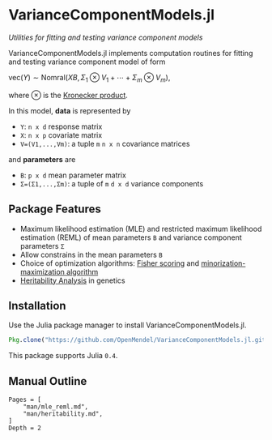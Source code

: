 # VarianceComponentModels.jl

*Utilities for fitting and testing variance component models*

VarianceComponentModels.jl implements computation routines for fitting and testing variance component model of form

$\text{vec}(Y) \sim \text{Nomral}(X B, \Sigma_1 \otimes V_1 + \cdots + \Sigma_m \otimes V_m),$

where $\otimes$ is the [Kronecker product](https://en.wikipedia.org/wiki/Kronecker_product).

In this model, **data** is represented by  

* `Y`: `n x d` response matrix  
* `X`: `n x p` covariate matrix  
* `V=(V1,...,Vm)`: a tuple `m` `n x n` covariance matrices  

and **parameters** are  

* `B`: `p x d` mean parameter matrix  
* `Σ=(Σ1,...,Σm)`: a tuple of `m` `d x d` variance components  

## Package Features

- Maximum likelihood estimation (MLE) and restricted maximum likelihood estimation (REML) of mean parameters `B` and variance component parameters `Σ`   
- Allow constrains in the mean parameters `B`  
- Choice of optimization algorithms: [Fisher scoring](https://books.google.com/books?id=QYqeYTftPNwC&lpg=PP1&pg=PA142#v=onepage&q&f=false) and [minorization-maximization algorithm](http://arxiv.org/abs/1509.07426)  
- [Heritability Analysis](@ref) in genetics  

## Installation

Use the Julia package manager to install VarianceComponentModels.jl.
```julia
Pkg.clone("https://github.com/OpenMendel/VarianceComponentModels.jl.git")
```
This package supports Julia `0.4`.

## Manual Outline

```@contents
Pages = [
    "man/mle_reml.md",
    "man/heritability.md",
]
Depth = 2
```

